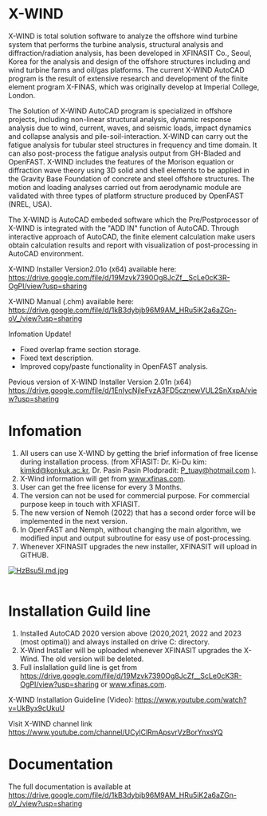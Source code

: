 # X-WIND
X-WIND is total solution software to analyze the offshore wind turbine system that performs the turbine analysis, structural analysis and diffraction/radiation analysis, has been developed in XFINASIT Co., Seoul, Korea for the analysis and design of the offshore structures including and wind turbine farms and oil/gas platforms. The current X-WIND AutoCAD program is the result of extensive research and development of the finite element program X-FINAS, which was originally develop at Imperial College, London.

The Solution of X-WIND AutoCAD program is specialized in offshore projects, including non-linear structural analysis, dynamic response analysis due to wind, current, waves, and seismic loads, impact dynamics and collapse analysis and pile-soil-interaction. X-WIND can carry out the fatigue analysis for tubular steel structures in frequency and time domain. It can also post-process the fatigue analysis output from GH-Bladed and OpenFAST. X-WIND includes the features of the Morison equation or diffraction wave theory using 3D solid and shell elements to be applied in the Gravity Base Foundation of concrete and steel offshore structures. The motion and loading analyses carried out from aerodynamic module are validated with three types of platform structure produced by OpenFAST (NREL, USA).

The X-WIND is AutoCAD embeded software which the Pre/Postprocessor of X-WIND is integrated with the "ADD IN" function of AutoCAD. Through interactive approach of AutoCAD, the finite element calculation make users obtain calculation results and report with visualization of post-processing in AutoCAD environment.

X-WIND Installer Version2.01o (x64) available here:
https://drive.google.com/file/d/19Mzvk7390Og8JcZf__ScLe0cK3R-OgPI/view?usp=sharing

X-WIND Manual (.chm) available here:
https://drive.google.com/file/d/1kB3dybjb96M9AM_HRu5iK2a6aZGn-oV_/view?usp=sharing

Infomation Update!
- Fixed overlap frame section storage.
- Fixed text description.
- Improved copy/paste functionality in OpenFAST analysis.

Pevious version of 
X-WIND Installer Version 2.01n (x64)
https://drive.google.com/file/d/1EnIycNjleFvzA3FD5cznewVUL2SnXxpA/view?usp=sharing

# Infomation
1) All users can use X-WIND by getting the brief information of free license during installation process. (from XFIASIT: Dr. Ki-Du kim:  kimkd@konkuk.ac.kr,  Dr. Pasin Pasin Plodpradit:  P_tuay@hotmail.com ). 
2) X-Wind information will get from www.xfinas.com. 
3) User can get the free license for every 3 Months. 
4) The version can not be used for commercial purpose. For commercial purpose keep in touch with XFIASIT. 
5) The new version of Nemoh (2022) that has a second order force will be implemented in the next version.
6) In OpenFAST and Nemph, without changing the main algorithm, we modified input and output subroutine for easy use of post-processing.   
7) Whenever XFINASIT upgrades the new installer, XFINASIT will upload in GiTHUB. 

<a href="https://freeimage.host/i/HzBsu5l"><img src="https://iili.io/HzBsu5l.md.jpg" alt="HzBsu5l.md.jpg" border="0"></a><br /><a target='_blank' href='https://freeimage.host/'></a><br />

# Installation Guild line
1) Installed AutoCAD 2020 version above (2020,2021, 2022 and 2023 (most optimal)) and always installed on drive C: directory. 
2) X-Wind Installer will be uploaded whenever XFINASIT upgrades the X-Wind. The old version will be deleted.
3) Full inslallation guild line is get from https://drive.google.com/file/d/19Mzvk7390Og8JcZf__ScLe0cK3R-OgPI/view?usp=sharing or www.xfinas.com. 

X-WIND Installation Guideline (Video):
https://www.youtube.com/watch?v=UkByx9cUkuU

Visit X-WIND channel link
https://www.youtube.com/channel/UCylClRmApsvrVzBorYnxsYQ

# Documentation
The full documentation is available at https://drive.google.com/file/d/1kB3dybjb96M9AM_HRu5iK2a6aZGn-oV_/view?usp=sharing

